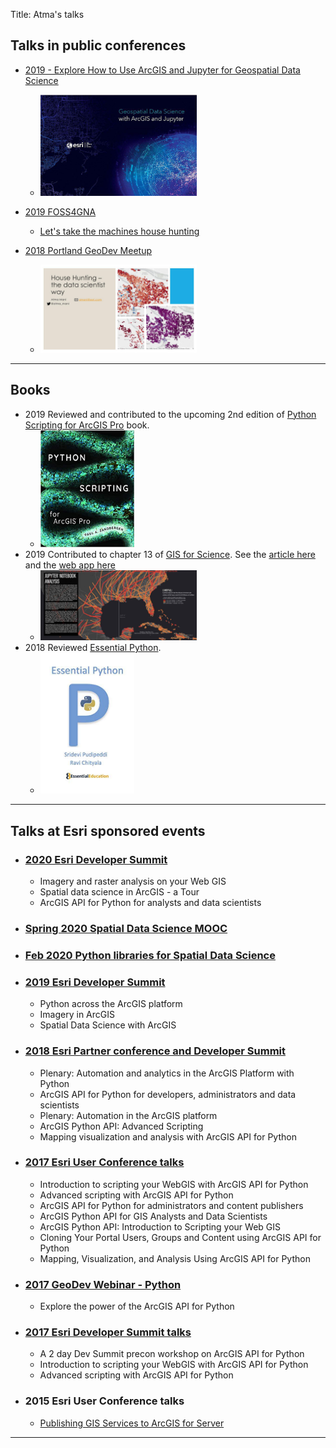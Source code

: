 Title: Atma's talks
## Talks in public conferences
- [2019 - Explore How to Use ArcGIS and Jupyter for Geospatial Data Science ](https://www.directionsmag.com/webinar/9311)
    - <img src='/images/geospatial-datascience-banner-small.jpg' width=250>

- [2019 FOSS4GNA](https://2019.foss4g-na.org/program/)
    - [Let's take the machines house hunting](https://www.papercall.io/speakers/atma-mani/speaker_talks/110943-let-s-take-the-machines-house-hunting)

- [2018 Portland GeoDev Meetup](2018-portland-geodev-meetup/)
    - <img src="/images/house-hunting-slide1.jpeg" width=250>

-------------------------------------
## Books
- 2019 Reviewed and contributed to the upcoming 2nd edition of [Python Scripting for ArcGIS Pro](https://esripress.esri.com/display/index.cfm?fuseaction=display&websiteID=384&moduleID=0) book.
    - <a href='https://esripress.esri.com/display/index.cfm?fuseaction=display&websiteID=384&moduleID=0' target="_blank"><img src='/images/python-scripting-ags-pro-book-cover.jpg' width=150></a>
- 2019 Contributed to chapter 13 of [GIS for Science](https://www.gisforscience.com/). See the [article here](/landfall-2page-article.pdf) and the [web app here](https://geosaurus.maps.arcgis.com/apps/MapSeries/index.html?appid=c69ac5f6f66341aab979d5fadeb7d842)
    - <a href="/landfall-2page-article.pdf" target="_blank"><img src='/images/hurricane-tracks-thumbnail.jpg' width=250></a>
- 2018 Reviewed [Essential Python](https://www.amazon.com/Essential-Python-Sridevi-Pudipeddi-ebook/dp/B07KDLPW17/).
    - <a href='https://www.amazon.com/Essential-Python-Sridevi-Pudipeddi-ebook/dp/B07KDLPW17/' target="_blank"><img src='/images/essential-python-book.jpg' width=150></a>
-------------------------------------
## Talks at Esri sponsored events
- ### [2020 Esri Developer Summit](2020-esri-devsummit/)
    - Imagery and raster analysis on your Web GIS
    - Spatial data science in ArcGIS - a Tour
    - ArcGIS API for Python for analysts and data scientists

- ### [Spring 2020 Spatial Data Science MOOC](https://www.esri.com/training/catalog/5d76dcf7e9ccda09bef61294/)

- ### [Feb 2020 Python libraries for Spatial Data Science](https://www.esri.com/training/catalog/5e2750afea39935a53625340/python-libraries-for-spatial-data-science/)

- ### [2019 Esri Developer Summit](2019-esri-devsummit/)
    - Python across the ArcGIS platform
    - Imagery in ArcGIS
    - Spatial Data Science with ArcGIS

- ### [2018 Esri Partner conference and Developer Summit](2018-esri-devsummit/)
    - Plenary: Automation and analytics in the ArcGIS Platform with Python
    - ArcGIS API for Python for developers, administrators and data scientists
    - Plenary: Automation in the ArcGIS platform
    - ArcGIS Python API: Advanced Scripting
    - Mapping visualization and analysis with ArcGIS API for Python

- ### [2017 Esri User Conference talks](2017-esri-uc/)
    - Introduction to scripting your WebGIS with ArcGIS API for Python
    - Advanced scripting with ArcGIS API for Python
    - ArcGIS API for Python for administrators and content publishers
    - ArcGIS Python API for GIS Analysts and Data Scientists
    - ArcGIS Python API: Introduction to Scripting your Web GIS
    - Cloning Your Portal Users, Groups and Content using ArcGIS API for Python
    - Mapping, Visualization, and Analysis Using ArcGIS API for Python

- ### [2017 GeoDev Webinar - Python](2017-geodev-webinar/)
    - Explore the power of the ArcGIS API for Python

- ### [2017 Esri Developer Summit talks](2017-esri-devsummit)
    - A 2 day Dev Summit precon workshop on ArcGIS API for Python
    - Introduction to scripting your WebGIS with ArcGIS API for Python
    - Advanced scripting with ArcGIS API for Python

- ### 2015 Esri User Conference talks
    - [Publishing GIS Services to ArcGIS for Server](http://proceedings.esri.com/library/userconf/proc15/tech-workshops/tw_310-184.ppt)
-------------------------------------